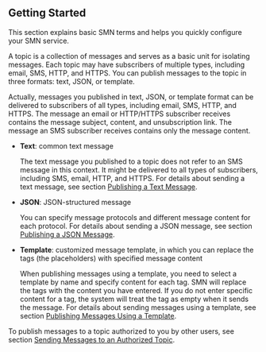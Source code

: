 ## Getting Started

This section explains basic SMN terms and helps you quickly configure your SMN service.

A topic is a collection of messages and serves as a basic unit for isolating messages. Each topic may have subscribers of multiple types, including email, SMS, HTTP, and HTTPS. You can publish messages to the topic in three formats: text, JSON, or template.

Actually, messages you published in text, JSON, or template format can be delivered to subscribers of all types, including email, SMS, HTTP, and HTTPS. The message an email or HTTP/HTTPS subscriber receives contains the message subject, content, and unsubscription link. The message an SMS subscriber receives contains only the message content.

- **Text**: common text message

	The text message you published to a topic does not refer to an SMS message in this context. It might be delivered to all types of subscribers, including SMS, email, HTTP, and HTTPS. For details about sending a text message, see section <a href="Publishing a Text Message">Publishing a Text Message</a>.

- **JSON**: JSON-structured message

	You can specify message protocols and different message content for each protocol. For details about sending a JSON message, see section <a href="Publishing a JSON Message">Publishing a JSON Message</a>.

- **Template**: customized message template, in which you can replace the tags (the placeholders) with specified message content

	When publishing messages using a template, you need to select a template by name and specify content for each tag. SMN will replace the tags with the content you have entered. If you do not enter specific content for a tag, the system will treat the tag as empty when it sends the message. For details about sending messages using a template, see section <a href="Publishing Messages Using a Template">Publishing Messages Using a Template</a>.

To publish messages to a topic authorized to you by other users, see section <a href="Sending Messages to an Authorized Topic">Sending Messages to an Authorized Topic</a>.
